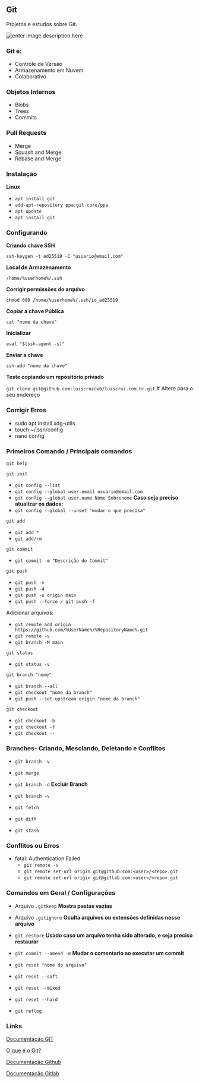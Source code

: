 ## Git
Projetos e estudos sobre Git.

![enter image description here](https://www.benner.com.br/tecnologia/wp-content/uploads/2023/10/Git.png)

### **Git** é:
- Controle de Versão
- Armazenamento em Nuvem
- Colaborativo

### Objetos Internos

- Blobs
- Trees
- Commits

### Pull Requests

- Merge
- Squash and Merge 
- Rebase and Merge

### Instalação

**Linux**
- `apt install git`
- `add-apt-repository ppa:git-core/ppa`
- `apt update`
- `apt install git`

### Configurando

**Criando chave SSH**

`ssh-keygen -t ed25519 -C "usuario@email.com"`

**Local de Armazenamento**

`/home/%userhome%/.ssh`

**Corrigir permissões do arquivo**

`chmod 600 /home/%userhome%/.ssh/id_ed25519`

**Copiar a chave Pública**

`cat "nome da chave"`

**Inicializar**

`eval "$(ssh-agent -s)"`

**Enviar a chave**

`ssh-add "nome da chave"`

**Teste copiando um repositório privado**

`git clone git@github.com:luiscruzcwb/luiscruz.com.br.git` # Altere para o seu endereço

### Corrigir Erros

- sudo apt install xdg-utils
- touch ~/.ssh/config
- nano config

### Primeiros Comando / Principais comandos

`git help`

`git init`
- `git config --list`
- `git config --global user.email usuario@email.com`
- `git config --global user.name Nome Sobrenome` **Caso seja preciso atualizar os dados:**
- `git config --global --unset "mudar o que precisa"`

`git add`
- `git add *`
- `git add/rm`

`git commit`
- `git commit -m "Descrição do Commit"`

`git push`
- `git push -v`
- `git push -4`
- `git push -u origin main`
- `git push --force / git push -f`

Adicionar arquivos:
- `git remote add origin https://github.com/%UserName%/%RepositoryName%.git`
- `git remote -v`
- `git branch -M main`

`git status`
- `git status -v`

`git branch "nome"`
- `git branch --all`
- `git checkout "nome da branch"`
- `git push --set-upstream origin "nome da branch"`

`git checkout`
- `git checkout -b`
- `git checkout -f`
- `git checkout --`

### Branches- Criando, Mesclando, Deletando e Conflitos

- `git branch -v`
- `git merge`
- `git branch -d` **Excluir Branch**
- `git branch -v`

- `git fetch`
- `git diff`
- `git stash`



### Conflitos ou Erros

- fatal: Authentication Failed
	- `git remote -v`
	- `git remote set-url origin git@github.com:<user>/<repo>.git`
	- `git remote set-url origin git@gitlab.com:<user>/<repo>.git`

### Comandos em Geral / Configurações

- Arquivo `.gitkeep` **Mostra pastas vazias**

- Arquivo `.gitignore` **Oculta arquivos ou extensões definidas nesse arquivo**

- `git restore` **Usado caso um arquivo tenha sido alterado, e seja preciso restaurar**

- `git commit --amend -m` **Mudar o comentario ao executar um commit**

- `git reset "nome do arquivo"`
- `git reset --soft`
- `git reset --mixed`
- `git reset --hard`

- `git reflog`






### Links 
[Documentação GIT](https://git-scm.com/doc)

[O que é o Git?](https://learn.microsoft.com/pt-br/devops/develop/git/what-is-git)

[Documentação Github](https://docs.github.com/pt/get-started)

[Documentação Gitlab](https://docs.gitlab.com/)


